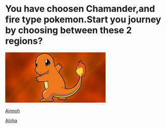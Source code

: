 
# You have choosen Chamander,and fire type pokemon.Start you journey by choosing between these 2 regions?

![charmander](https://raw.githubusercontent.com/weijiej2964/Pokemon-Adventure/main/img/charmander.png)

[Ainnoh](adventure.md)


[Aloha](alola.md)

